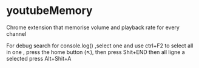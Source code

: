 # youtubeMemory
Chrome extension that memorise volume and playback rate for every channel 


For debug search for console.log() ,select one and use ctrl+F2 to select all in one , press the home button (↖), then press Shit+END then all ligne a selected press Alt+Shit+A